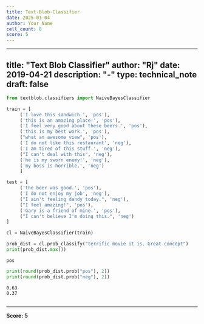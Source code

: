 ```yaml
---
title: Text-Blob-Classifier
date: 2025-01-04
author: Your Name
cell_count: 8
score: 5
---
```


---
title: "Text Blob Classifier"
author: "Rj"
date: 2019-04-21
description: "-"
type: technical_note
draft: false
---

```python
from textblob.classifiers import NaiveBayesClassifier
```


```python
train = [
     ('I love this sandwich.', 'pos'),
     ('this is an amazing place!', 'pos'),
     ('I feel very good about these beers.', 'pos'),
     ('this is my best work.', 'pos'),
     ("what an awesome view", 'pos'),
     ('I do not like this restaurant', 'neg'),
     ('I am tired of this stuff.', 'neg'),
     ("I can't deal with this", 'neg'),
     ('he is my sworn enemy!', 'neg'),
     ('my boss is horrible.', 'neg')
     ]
```


```python
test = [
     ('the beer was good.', 'pos'),
     ('I do not enjoy my job', 'neg'),
     ("I ain't feeling dandy today.", 'neg'),
     ("I feel amazing!", 'pos'),
     ('Gary is a friend of mine.', 'pos'),
     ("I can't believe I'm doing this.", 'neg')
]
```


```python
cl = NaiveBayesClassifier(train)
```


```python
prob_dist = cl.prob_classify("terrific movie it is. Great concept")
print(prob_dist.max())
```

    pos



```python
print(round(prob_dist.prob("pos"), 2))
print(round(prob_dist.prob("neg"), 2))
```

    0.63
    0.37



```python

```


---
**Score: 5**
